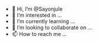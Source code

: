 - 👋 Hi, I’m @Sayonjule
- 👀 I’m interested in ...
- 🌱 I’m currently learning ...
- 💞️ I’m looking to collaborate on ...
- 📫 How to reach me ...

<!---
Sayonjule/Sayonjule is a ✨ special ✨ repository because its `README.md` (this file) appears on your GitHub profile.
You can click the Preview link to take a look at your changes.
--->

